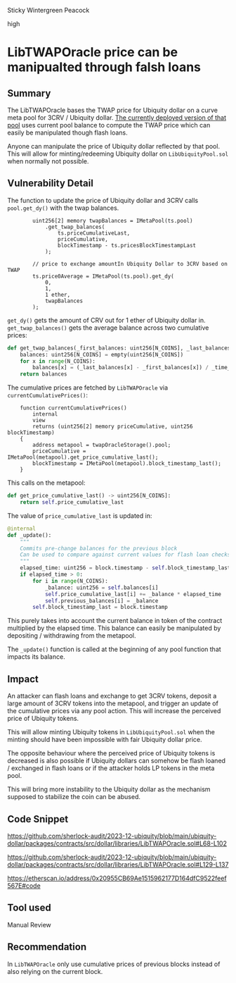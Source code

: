 Sticky Wintergreen Peacock

high

# LibTWAPOracle price can be manipualted through falsh loans

## Summary

The LibTWAPOracle bases the TWAP price for Ubiquity dollar on a curve meta pool for 3CRV / Ubiquity dollar. [The currently deployed version of that pool](https://etherscan.io/address/0x20955CB69Ae1515962177D164dfC9522feef567E#readContract) uses current pool balance to compute the TWAP price which can easily be manipulated though flash loans. 

Anyone can manipulate the price of Ubiquity dollar reflected by that pool. This will allow for minting/redeeming Ubiquity dollar on `LibUbiquityPool.sol` when normally not possible.

## Vulnerability Detail

The function to update the price of Ubiquity dollar and 3CRV calls `pool.get_dy()` with the twap balances.

```solidity
        uint256[2] memory twapBalances = IMetaPool(ts.pool)
            .get_twap_balances(
                ts.priceCumulativeLast,
                priceCumulative,
                blockTimestamp - ts.pricesBlockTimestampLast
            );

        // price to exchange amountIn Ubiquity Dollar to 3CRV based on TWAP
        ts.price0Average = IMetaPool(ts.pool).get_dy(
            0,
            1,
            1 ether,
            twapBalances
        );
```

`get_dy()` gets the amount of CRV out for 1 ether of Ubiquity dollar in. `get_twap_balances()` gets the average balance across two cumulative prices:

```python
def get_twap_balances(_first_balances: uint256[N_COINS], _last_balances: uint256[N_COINS], _time_elapsed: uint256) -> uint256[N_COINS]:
    balances: uint256[N_COINS] = empty(uint256[N_COINS])
    for x in range(N_COINS):
        balances[x] = (_last_balances[x] - _first_balances[x]) / _time_elapsed
    return balances
```

The cumulative prices are fetched by `LibTWAPOracle` via `currentCumulativePrices()`:

```solidity
    function currentCumulativePrices()
        internal
        view
        returns (uint256[2] memory priceCumulative, uint256 blockTimestamp)
    {
        address metapool = twapOracleStorage().pool;
        priceCumulative = IMetaPool(metapool).get_price_cumulative_last();
        blockTimestamp = IMetaPool(metapool).block_timestamp_last();
    }
```

This calls on the metapool:

```python
def get_price_cumulative_last() -> uint256[N_COINS]:
    return self.price_cumulative_last
```

The value of `price_cumulative_last` is updated in:

```python
@internal
def _update():
    """
    Commits pre-change balances for the previous block
    Can be used to compare against current values for flash loan checks
    """
    elapsed_time: uint256 = block.timestamp - self.block_timestamp_last
    if elapsed_time > 0:
        for i in range(N_COINS):
            _balance: uint256 = self.balances[i]
            self.price_cumulative_last[i] += _balance * elapsed_time
            self.previous_balances[i] = _balance
        self.block_timestamp_last = block.timestamp
```

This purely takes into account the current balance in token of the contract multiplied by the elapsed time. This balance can easily be manipulated by depositing / withdrawing from the metapool.

The `_update()` function is called at the beginning of any pool function that impacts its balance.

## Impact

An attacker can flash loans and exchange to get 3CRV tokens, deposit a large amount of 3CRV tokens into the metapool, and trigger an update of the cumulative prices via any pool action. This will increase the perceived price of Ubiquity tokens.

This will allow minting Ubiquity tokens in `LibUbiquityPool.sol` when the minting should have been impossible with fair Ubiquity dollar price.

The opposite behaviour where the perceived price of Ubiquity tokens is decreased is also possible if Ubiquity dollars can somehow be flash loaned / exchanged in flash loans or if the attacker holds LP tokens in the meta pool.

This will bring more instability to the Ubiquity dollar as the mechanism supposed to stabilize the coin can be abused.

## Code Snippet

https://github.com/sherlock-audit/2023-12-ubiquity/blob/main/ubiquity-dollar/packages/contracts/src/dollar/libraries/LibTWAPOracle.sol#L68-L102

https://github.com/sherlock-audit/2023-12-ubiquity/blob/main/ubiquity-dollar/packages/contracts/src/dollar/libraries/LibTWAPOracle.sol#L129-L137

https://etherscan.io/address/0x20955CB69Ae1515962177D164dfC9522feef567E#code

## Tool used

Manual Review

## Recommendation

In `LibTWAPOracle` only use cumulative prices of previous blocks instead of also relying on the current block.